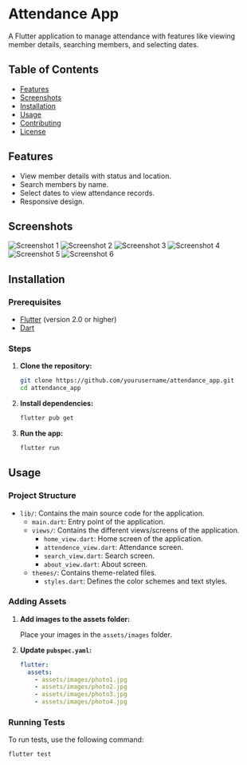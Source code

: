 # Attendance App

A Flutter application to manage attendance with features like viewing member details, searching members, and selecting dates.

## Table of Contents

- [Features](#features)
- [Screenshots](#screenshots)
- [Installation](#installation)
- [Usage](#usage)
- [Contributing](#contributing)
- [License](#license)

## Features

- View member details with status and location.
- Search members by name.
- Select dates to view attendance records.
- Responsive design.

## Screenshots

![Screenshot 1](screenshots/screenshot1.png)
![Screenshot 2](screenshots/screenshot2.png)
![Screenshot 3](screenshots/screenshot3.png)
![Screenshot 4](screenshots/screenshot4.png)
![Screenshot 5](screenshots/screenshot5.png)
![Screenshot 6](screenshots/screenshot6.png)

## Installation

### Prerequisites

- [Flutter](https://flutter.dev/docs/get-started/install) (version 2.0 or higher)
- [Dart](https://dart.dev/get-dart)

### Steps

1. **Clone the repository:**

    ```bash
    git clone https://github.com/yourusername/attendance_app.git
    cd attendance_app
    ```

2. **Install dependencies:**

    ```bash
    flutter pub get
    ```

3. **Run the app:**

    ```bash
    flutter run
    ```

## Usage

### Project Structure

- `lib/`: Contains the main source code for the application.
  - `main.dart`: Entry point of the application.
  - `views/`: Contains the different views/screens of the application.
    - `home_view.dart`: Home screen of the application.
    - `attendence_view.dart`: Attendance screen.
    - `search_view.dart`: Search screen.
    - `about_view.dart`: About screen.
  - `themes/`: Contains theme-related files.
    - `styles.dart`: Defines the color schemes and text styles.

### Adding Assets

1. **Add images to the assets folder:**

    Place your images in the `assets/images` folder.

2. **Update `pubspec.yaml`:**

    ```yaml
    flutter:
      assets:
        - assets/images/photo1.jpg
        - assets/images/photo2.jpg
        - assets/images/photo3.jpg
        - assets/images/photo4.jpg
    ```

### Running Tests

To run tests, use the following command:

```bash
flutter test